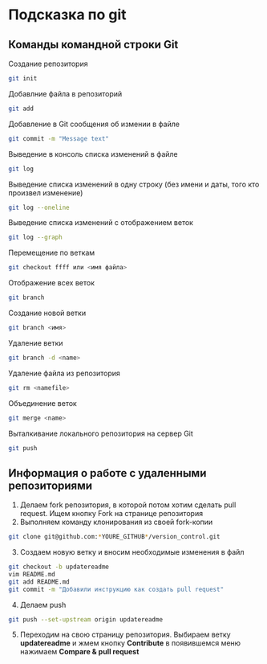 # Подсказка по git

## Команды командной строки Git
Создание репозитория
```sh
git init
```
Добавлние файла в репозиторий
```sh
git add
```
Добавление в Git сообщения об измении в файле
```sh
git commit -m "Message text"
```
Выведение в консоль списка изменений в файле
```sh
git log
```
Выведение списка изменений в одну строку (без имени и даты, того кто произвел изменение)
```sh
git log --oneline
```
Выведение списка изменений с отображением веток
```sh
git log --graph
```
Перемещение по веткам
```sh
git checkout ffff или <имя файла>
```
Отображение всех веток
```sh
git branch
```
Создание новой ветки
```sh
git branch <имя>
```
Удаление ветки
```sh
git branch -d <name>
```
Удаление файла из репозитория
```sh
git rm <namefile>
```
Объединение веток
```sh
git merge <name>
```
Выталкивание локального репозитория на сервер Git
```sh
git push
```

## Информация о работе с удаленными репозиториями
1. Делаем fork репозитория, в которой потом хотим сделать pull request. Ищем кнопку Fork на странице репозитория
2. Выполняем команду клонирования из своей fork-копии
```sh
git clone git@github.com:*YOURE_GITHUB*/version_control.git
```
3. Создаем новую ветку и вносим необходимые изменения в файл
```sh
git checkout -b updatereadme
vim README.md
git add README.md
git commit -m "Добавили инструкцию как создать pull request"
```
4. Делаем push  
```sh
git push --set-upstream origin updatereadme
```
5. Переходим на свою страницу репозитория. Выбираем ветку **updatereadme** и жмем кнопку **Contribute** в появившемся меню нажимаем **Compare & pull request**